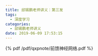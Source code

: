```yaml
---
title: 邱锡鹏老师讲义：第三发
tags:
  - 深度学习
categories:
  - 邱锡鹏老师讲义
date: 2019-06-09 17:53:15
---
```


<!--more-->

{% pdf /pdf/qxpnote/前馈神经网络.pdf %}
